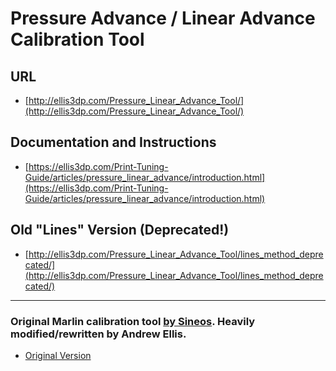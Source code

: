 # Pressure Advance / Linear Advance Calibration Tool

## URL

- [http://ellis3dp.com/Pressure_Linear_Advance_Tool/](http://ellis3dp.com/Pressure_Linear_Advance_Tool/)

## Documentation and Instructions

- [https://ellis3dp.com/Print-Tuning-Guide/articles/pressure_linear_advance/introduction.html](https://ellis3dp.com/Print-Tuning-Guide/articles/pressure_linear_advance/introduction.html)

## Old "Lines" Version (Deprecated!)

- [http://ellis3dp.com/Pressure_Linear_Advance_Tool/lines_method_deprecated/](http://ellis3dp.com/Pressure_Linear_Advance_Tool/lines_method_deprecated/)

---

### Original Marlin calibration tool [by Sineos](https://github.com/Sineos/k-factorjs). Heavily modified/rewritten by Andrew Ellis.

- [Original Version](http://marlinfw.org/tools/lin_advance/k-factor.html)
